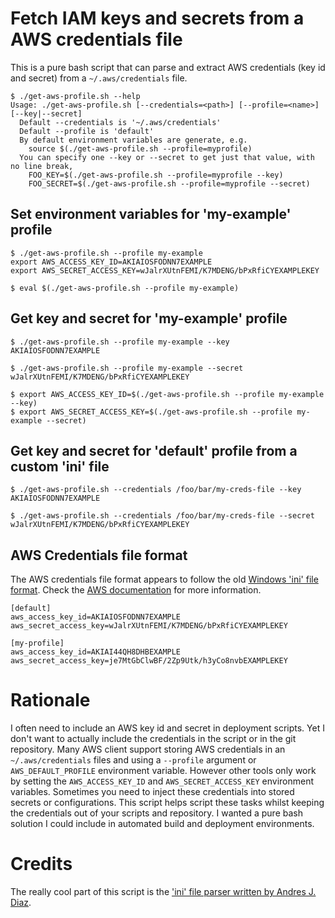 # Fetch IAM keys and secrets from a AWS credentials file

This is a pure bash script that can parse and extract AWS credentials (key id and secret) from a `~/.aws/credentials` file.

```
$ ./get-aws-profile.sh --help
Usage: ./get-aws-profile.sh [--credentials=<path>] [--profile=<name>] [--key|--secret]
  Default --credentials is '~/.aws/credentials'
  Default --profile is 'default'
  By default environment variables are generate, e.g.
    source $(./get-aws-profile.sh --profile=myprofile)
  You can specify one --key or --secret to get just that value, with no line break,
    FOO_KEY=$(./get-aws-profile.sh --profile=myprofile --key)
    FOO_SECRET=$(./get-aws-profile.sh --profile=myprofile --secret)
```

## Set environment variables for 'my-example' profile

```
$ ./get-aws-profile.sh --profile my-example
export AWS_ACCESS_KEY_ID=AKIAIOSFODNN7EXAMPLE
export AWS_SECRET_ACCESS_KEY=wJalrXUtnFEMI/K7MDENG/bPxRfiCYEXAMPLEKEY

$ eval $(./get-aws-profile.sh --profile my-example)
```

## Get key and secret for 'my-example' profile

```
$ ./get-aws-profile.sh --profile my-example --key
AKIAIOSFODNN7EXAMPLE

$ ./get-aws-profile.sh --profile my-example --secret
wJalrXUtnFEMI/K7MDENG/bPxRfiCYEXAMPLEKEY

$ export AWS_ACCESS_KEY_ID=$(./get-aws-profile.sh --profile my-example --key)
$ export AWS_SECRET_ACCESS_KEY=$(./get-aws-profile.sh --profile my-example --secret) 
```

## Get key and secret for 'default' profile from a custom 'ini' file

```
$ ./get-aws-profile.sh --credentials /foo/bar/my-creds-file --key
AKIAIOSFODNN7EXAMPLE

$ ./get-aws-profile.sh --credentials /foo/bar/my-creds-file --secret
wJalrXUtnFEMI/K7MDENG/bPxRfiCYEXAMPLEKEY
```

## AWS Credentials file format
The AWS credentials file format appears to follow the old [Windows 'ini' file format](https://en.wikipedia.org/wiki/INI_file). Check the [AWS documentation](http://docs.aws.amazon.com/cli/latest/userguide/cli-chap-getting-started.html) for more information.

```
[default]
aws_access_key_id=AKIAIOSFODNN7EXAMPLE
aws_secret_access_key=wJalrXUtnFEMI/K7MDENG/bPxRfiCYEXAMPLEKEY

[my-profile]
aws_access_key_id=AKIAI44QH8DHBEXAMPLE
aws_secret_access_key=je7MtGbClwBF/2Zp9Utk/h3yCo8nvbEXAMPLEKEY
```

# Rationale
I often need to include an AWS key id and secret in deployment scripts. Yet I don't want to actually include the credentials in the script or in the git repository. Many AWS client support storing AWS credentials in an `~/.aws/credentials` files and using a `--profile` argument or `AWS_DEFAULT_PROFILE` environment variable. However other tools only work by setting the `AWS_ACCESS_KEY_ID` and `AWS_SECRET_ACCESS_KEY` environment variables. Sometimes you need to inject these credentials into stored secrets or configurations. This script helps script these tasks whilst keeping the credentials out of your scripts and repository. I wanted a pure bash solution I could include in automated build and deployment environments.

# Credits
The really cool part of this script is the ['ini' file parser written by Andres J. Diaz](http://theoldschooldevops.com/2008/02/09/bash-ini-parser/).
